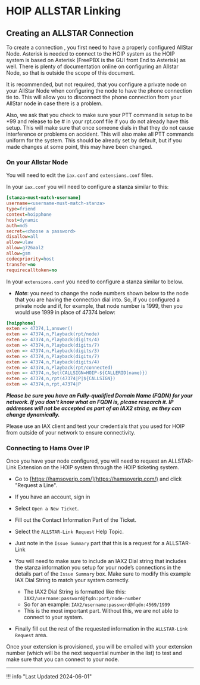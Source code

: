 # HOIP ALLSTAR Linking

## Creating an ALLSTAR Connection

To create a connection , you first need to have a properly configured AllStar Node. Asterisk is needed to connect to the HOIP system as the HOIP system is based on Asterisk (FreePBX is the GUI front End to Asterisk) as well. There is plenty of documentation online on configuring an Allstar Node, so that is outside the scope of this document.

It is recommended, but not required, that you configure a private node on your AllStar Node when configuring the node to have the phone connection tie to. This will allow you to disconnect the phone connection from your AllStar node in case there is a problem.

Also, we ask that you check to make sure your PTT command is setup to be *99 and release to be # in your rpt.conf file if you do not already have this setup. This will make sure that once someone dials in that they do not cause interference or problems on accident. This will also make all PTT commands uniform for the system. This should be already set by default, but if you made changes at some point, this may have been changed.

### On your Allstar Node

You will need to edit the `iax.conf` and `extensions.conf` files.

In your `iax.conf` you will need to configure a stanza similar to this:

```ini title="iax.conf snippet"
[stanza-must-match-username]
username=<username-must-match-stanza> 
type=friend
context=hoipphone
host=dynamic
auth=md5
secret=<choose a password> 
disallow=all
allow=ulaw
allow=g726aal2
allow=gsm
codecpriority=host
transfer=no 
requirecalltoken=no
```

In your `extensions.conf` you need to configure a stanza similar to below.

* ***Note***: you need to change the node numbers shown below to the node that you are having the connection dial into. So, if you configured a private node and if, for example, that node number is 1999, then you would use 1999 in place of 47374 below:

```ini title="extensions.conf snippet"
[hoipphone]
exten => 47374,1,answer()
exten => 47374,n,Playback(rpt/node) 
exten => 47374,n,Playback(digits/4)
exten => 47374,n,Playback(digits/7)
exten => 47374,n,Playback(digits/3)
exten => 47374,n,Playback(digits/7)
exten => 47374,n,Playback(digits/4)
exten => 47374,n,Playback(rpt/connected)
exten => 47374,n,Set(CALLSIGN=HOIP-${CALLERID(name)})
exten => 47374,n,rpt(47374|P|${CALLSIGN}) 
exten => 47374,n,rpt,47374|P
```

***Please be sure you have an Fully-qualified Domain Name (FQDN) for your network.  If you don't know what an FQDN is, please research it.  IP addresses will not be accepted as part of an IAX2 string, as they can change dynamically.***

Please use an IAX client and test your credentials that you used for HOIP from outside of your network to ensure connectivity.

### Connecting to Hams Over IP

Once you have your node configured, you will need to request an ALLSTAR-Link Extension on the HOIP system through the HOIP ticketing system.

* Go to [https://hamsoverip.com/](https://hamsoverip.com/) and click "Request a Line".
* If you have an account, sign in
* Select `Open a New Ticket`.
* Fill out the Contact Information Part of the Ticket.
* Select the `ALLSTAR-Link Request` Help Topic.
* Just note in the `Issue Summary` part that this is a request for a ALLSTAR-Link
* You will need to make sure to include an IAX2 Dial string that includes the stanza information you setup for your node’s connections in the details part of the `Issue Summary` box. Make sure to modify this example IAX Dial String to match your system correctly.
  * The IAX2 Dial String is formatted like this: `IAX2/username:password@fqdn:port/node-number`
  * So for an example: `IAX2/username:password@fqdn:4569/1999`
  * This is the most important part. Without this, we are not able to connect to your system.
  
* Finally fill out the rest of the requested information in the `ALLSTAR-Link Request` area.

Once your extension is provisioned, you will be emailed with your extension number (which will be the next sequential number in the list) to test and make sure that you can connect to your node.

----

!!! info "Last Updated 2024-06-01"
